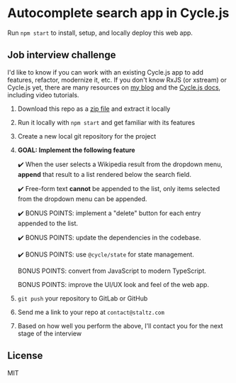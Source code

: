 # Autocomplete search app in Cycle.js

Run `npm start` to install, setup, and locally deploy this web app.

## Job interview challenge

I'd like to know if you can work with an existing Cycle.js app to add features, refactor, modernize it, etc. If you don't know RxJS (or xstream) or Cycle.js yet, there are many resources on [my blog](https://staltz.com) and the [Cycle.js docs](https://cycle.js.org), including video tutorials.

1. Download this repo as a [zip file](https://gitlab.com/staltz/autocomplete-search/-/archive/master/autocomplete-search-master.zip) and extract it locally
2. Run it locally with `npm start` and get familiar with its features
3. Create a new local git repository for the project
4. **GOAL: Implement the following feature**

   ✔️ When the user selects a Wikipedia result from the dropdown menu, **append** that result to a list rendered below the search field.

   ✔️ Free-form text **cannot** be appended to the list, only items selected from the dropdown menu can be appended.

   ✔️ BONUS POINTS: implement a "delete" button for each entry appended to the list.

   ✔️ BONUS POINTS: update the dependencies in the codebase.

   ✔️ BONUS POINTS: use `@cycle/state` for state management.

   BONUS POINTS: convert from JavaScript to modern TypeScript.

   BONUS POINTS: improve the UI/UX look and feel of the web app.

5. `git push` your repository to GitLab or GitHub
6. Send me a link to your repo at `contact@staltz.com`
7. Based on how well you perform the above, I'll contact you for the next stage of the interview

## License

MIT
